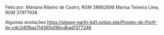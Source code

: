 Feito por:
Mariana Ribeiro de Castro, RGM 38662698
Marisa Teixeira Lima, RGM 37977938

Algumas anotações
https://sleepy-earth-bd1.notion.site/Projeto-de-Portf-lio-cdc2d0fbac114360a19bcdbad1377246
